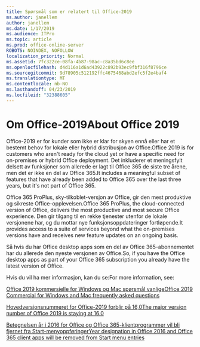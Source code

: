 ```yaml
---
title: Spørsmål som er relatert til Office-2019
ms.author: janellem
author: janellem
ms.date: 1/17/2019
ms.audience: ITPro
ms.topic: article
ms.prod: office-online-server
ROBOTS: NOINDEX, NOFOLLOW
localization_priority: Normal
ms.assetid: 7fc322ce-08fa-4b87-98ac-c8a35bd6c8ee
ms.openlocfilehash: d4d116a1d6ad43922c892b93ec9fbf316f8796ce
ms.sourcegitcommit: 9d78905c512192ffc4675468abd2efc5f2e4baf4
ms.translationtype: MT
ms.contentlocale: nb-NO
ms.lasthandoff: 04/23/2019
ms.locfileid: "32388605"
---
```

# <a name="about-office-2019"></a><span data-ttu-id="4d748-102">Om Office-2019</span><span class="sxs-lookup"><span data-stu-id="4d748-102">About Office 2019</span></span>

<span data-ttu-id="4d748-103">Office-2019 er for kunder som ikke er klar for skyen ennå eller har et bestemt behov for lokale eller hybrid distribusjon av Office.</span><span class="sxs-lookup"><span data-stu-id="4d748-103">Office 2019 is for customers who aren't ready for the cloud yet or have a specific need for on-premises or hybrid Office deployment.</span></span> <span data-ttu-id="4d748-104">Det inkluderer et meningsfylt delsett av funksjoner som allerede er lagt til Office 365 de siste tre årene, men det er ikke en del av Office 365.</span><span class="sxs-lookup"><span data-stu-id="4d748-104">It includes a meaningful subset of features that have already been added to Office 365 over the last three years, but it's not part of Office 365.</span></span>
  
<span data-ttu-id="4d748-105">Office 365 ProPlus, sky-tilkoblet-versjon av Office, gir den mest produktive og sikreste Office-opplevelsen.</span><span class="sxs-lookup"><span data-stu-id="4d748-105">Office 365 ProPlus, the cloud-connected version of Office, delivers the most productive and most secure Office experience.</span></span> <span data-ttu-id="4d748-106">Den gir tilgang til en rekke tjenester utenfor de lokale versjonene har, og du mottar nye funksjonsoppdateringer fortløpende.</span><span class="sxs-lookup"><span data-stu-id="4d748-106">It provides access to a suite of services beyond what the on-premises versions have and receives new feature updates on an ongoing basis.</span></span>
  
<span data-ttu-id="4d748-107">Så hvis du har Office desktop apps som en del av Office 365-abonnementet har du allerede den nyeste versjonen av Office.</span><span class="sxs-lookup"><span data-stu-id="4d748-107">So, if you have the Office desktop apps as part of your Office 365 subscription you already have the latest version of Office.</span></span>
  
<span data-ttu-id="4d748-108">Hvis du vil ha mer informasjon, kan du se:</span><span class="sxs-lookup"><span data-stu-id="4d748-108">For more information, see:</span></span>
  
[<span data-ttu-id="4d748-109">Office 2019 kommersielle for Windows og Mac spørsmål vanlige</span><span class="sxs-lookup"><span data-stu-id="4d748-109">Office 2019 Commercial for Windows and Mac frequently asked questions</span></span>](https://support.microsoft.com/help/4133312)
  
[<span data-ttu-id="4d748-110">Hovedversjonsnummeret for Office-2019 forblir på 16,0</span><span class="sxs-lookup"><span data-stu-id="4d748-110">The major version number of Office 2019 is staying at 16.0</span></span>](https://docs.microsoft.com/deployoffice/office2019/overview)
  
[<span data-ttu-id="4d748-111">Betegnelsen år i 2016 for Office og Office 365-klientprogrammer vil bli fjernet fra Start-menyoppføringer</span><span class="sxs-lookup"><span data-stu-id="4d748-111">Year designation in Office 2016 and Office 365 client apps will be removed from Start menu entries</span></span>](https://support.office.com/article/8fe5e052-76d2-49de-af30-2e84ed3da907?wt.mc_id=Alchemy_ClientDIA)
  

